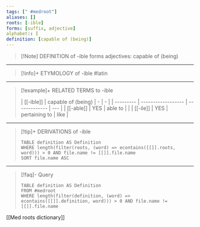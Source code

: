 ```yaml
---
tags: [" #medroot"]
aliases: []
roots: [-ible]
forms: [suffix, adjective]
alphabet:: I
definition: [capable of (being)]
---
```

>[!Note] DEFINITION of -ible
>forms adjectives: capable of (being)
_____
>[!info]+ ETYMOLOGY of -ible
>#latin
_____
>[!example]+ RELATED TERMS to -ible
>
>| [[-ible]] | capable of (being) | -             | -   |
| --------- | ------------------ | ------------- | --- |
| [[-able]] | YES                | able to       |     |
| [[-ile]]  | YES                | pertaining to | like    |
_____
>[!tip]+ DERIVATIONS of -ible
>```dataview
>TABLE definition AS Definition 
>WHERE length(filter(roots, (word) => econtains([[]].roots, word))) > 0 AND file.name != [[]].file.name
>SORT file.name ASC
>```
_____
>[!faq]- Query
>
>```dataview
>TABLE definition AS Definition
>FROM #medroot
>WHERE length(filter(definition, (word) => econtains([[]].definition, word))) > 0 AND file.name != [[]].file.name
>```

[[Med roots dictionary]]
